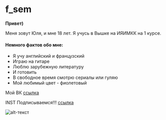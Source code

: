 # f_sem
**Привет)**

Меня зовут Юля, и мне 18 лет. Я учусь в Вышке на ИЯИМКК на 1 курсе.

#### Немного фактов обо мне:
* Я учу английский и французский
* Играю на гитаре
* Люблю зарубежную литературу
* И готовить
* В свободное время смотрю сериалы или гуляю
* Мой любимый цвет - фиолетовый 

Мой ВК [ссылка](https://vk.com/ju_julia_ss)

INST Подписываемся!!! [ссылка](https://www.instagram.com/?hl=ru)

![alt-текст](https://pp.userapi.com/c824204/v824204409/61d63/uSFlKgPzQCQ.jpg)
